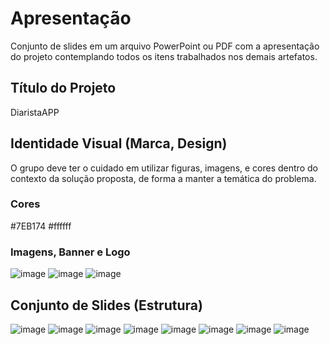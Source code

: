 # Apresentação

Conjunto de slides em um arquivo PowerPoint ou PDF com a apresentação do projeto contemplando todos os itens trabalhados nos demais artefatos.

## Título do Projeto

DiaristaAPP

## Identidade Visual (Marca, Design)

O grupo deve ter o cuidado em utilizar figuras, imagens, e cores dentro do contexto da solução proposta, de forma a manter a temática do problema.

### Cores
#7EB174
#ffffff

### Imagens, Banner e Logo
![image](https://github.com/ICEI-PUC-Minas-PMV-ADS/pmv-ads-2024-1-e4-proj-dad-t3-diarista/assets/97962041/61df4ffa-c0d3-420a-a3bb-462209e6c061)
![image](https://github.com/ICEI-PUC-Minas-PMV-ADS/pmv-ads-2024-1-e4-proj-dad-t3-diarista/assets/97962041/2fbe44b0-f4db-4478-a3e7-0ff592419c81)
![image](https://github.com/ICEI-PUC-Minas-PMV-ADS/pmv-ads-2024-1-e4-proj-dad-t3-diarista/assets/97962041/30312d74-5de3-4838-92b5-f4eda799b9e3)

## Conjunto de Slides (Estrutura)

![image](https://github.com/ICEI-PUC-Minas-PMV-ADS/pmv-ads-2024-1-e4-proj-dad-t3-diarista/assets/97962041/9cf988af-12e0-4880-98ec-f49ab8f3c644)
![image](https://github.com/ICEI-PUC-Minas-PMV-ADS/pmv-ads-2024-1-e4-proj-dad-t3-diarista/assets/97962041/b304f354-48d3-4eaa-815c-07aa104ee694)
![image](https://github.com/ICEI-PUC-Minas-PMV-ADS/pmv-ads-2024-1-e4-proj-dad-t3-diarista/assets/97962041/01970268-4017-4a39-b2ae-0e2451aa8a56)
![image](https://github.com/ICEI-PUC-Minas-PMV-ADS/pmv-ads-2024-1-e4-proj-dad-t3-diarista/assets/97962041/95f5d37f-c40e-43a6-a2b7-180a285051fd)
![image](https://github.com/ICEI-PUC-Minas-PMV-ADS/pmv-ads-2024-1-e4-proj-dad-t3-diarista/assets/97962041/34c47c5e-847b-483f-8b82-425b0e4561c5)
![image](https://github.com/ICEI-PUC-Minas-PMV-ADS/pmv-ads-2024-1-e4-proj-dad-t3-diarista/assets/97962041/be133c74-7144-4740-9835-ca130011fbe8)
![image](https://github.com/ICEI-PUC-Minas-PMV-ADS/pmv-ads-2024-1-e4-proj-dad-t3-diarista/assets/97962041/3cfc1f45-ac14-49d3-a4be-897f08e71540)
![image](https://github.com/ICEI-PUC-Minas-PMV-ADS/pmv-ads-2024-1-e4-proj-dad-t3-diarista/assets/97962041/c017a1ac-377a-45c9-8cfb-8257743c41b8)
